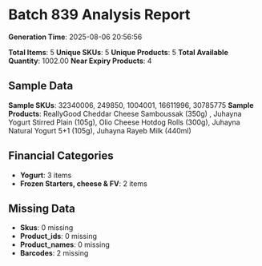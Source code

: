 # Batch 839 Analysis Report

**Generation Time**: 2025-08-06 20:56:56

**Total Items**: 5
**Unique SKUs**: 5
**Unique Products**: 5
**Total Available Quantity**: 1002.00
**Near Expiry Products**: 4

## Sample Data
**Sample SKUs**: 32340006, 249850, 1004001, 16611996, 30785775
**Sample Products**: ReallyGood Cheddar Cheese Samboussak (350g)	, Juhayna Yogurt Stirred Plain (105g), Olio Cheese Hotdog Rolls (300g), Juhayna Natural Yogurt 5+1 (105g), Juhayna Rayeb Milk (440ml)

## Financial Categories
- **Yogurt**: 3 items
- **Frozen Starters, cheese & FV**: 2 items

## Missing Data
- **Skus**: 0 missing
- **Product_ids**: 0 missing
- **Product_names**: 0 missing
- **Barcodes**: 2 missing
